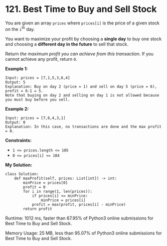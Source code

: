 # 121. Best Time to Buy and Sell Stock

You are given an array  `prices`  where  `prices[i]`  is the price of a given stock on the  `i`<sup>th</sup>  day.

You want to maximize your profit by choosing a  **single day**  to buy one stock and choosing a  **different day in the future**  to sell that stock.

Return  _the maximum profit you can achieve from this transaction_. If you cannot achieve any profit, return  `0`.

**Example 1:**
```
Input: prices = [7,1,5,3,6,4]
Output: 5
Explanation: Buy on day 2 (price = 1) and sell on day 5 (price = 6), profit = 6-1 = 5.
Note that buying on day 2 and selling on day 1 is not allowed because you must buy before you sell.
```
**Example 2:**
```
Input: prices = [7,6,4,3,1]
Output: 0
Explanation: In this case, no transactions are done and the max profit = 0.
```
**Constraints:**

-   `1 <= prices.length <= 105`
-   `0 <= prices[i] <= 104`

**My Solution:**
```python=
class Solution:
    def maxProfit(self, prices: List[int]) -> int:
        minPrice = prices[0]
        profit = 0
        for i in range(1, len(prices)):
            if prices[i] <= minPrice:
                minPrice = prices[i]
            profit = max(profit, prices[i] - minPrice)
        return profit
```
Runtime: 1012 ms, faster than 67.95% of Python3 online submissions for Best Time to Buy and Sell Stock.

Memory Usage: 25 MB, less than 95.07% of Python3 online submissions for Best Time to Buy and Sell Stock.